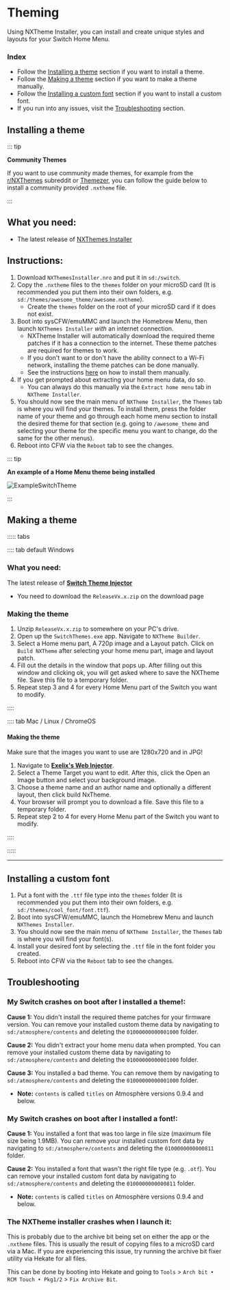 # Theming

Using NXTheme Installer, you can install and create unique styles and layouts for your Switch Home Menu.

### Index

- Follow the [Installing a theme](#installing-a-theme) section if you want to install a theme.
- Follow the [Making a theme](#making-a-theme) section if you want to make a theme manually.
- Follow the [Installing a custom font](#installing-a-custom-font) section if you want to install a custom font.
- If you run into any issues, visit the [Troubleshooting](#troubleshooting) section.

## Installing a theme

::: tip

**Community Themes**

If you want to use community made themes, for example from the [r/NXThemes](https://www.reddit.com/r/NXThemes/) subreddit or [Themezer](https://themezer.net), you can follow the guide below to install a community provided `.nxtheme` file.

:::

## What you need:

- The latest release of [NXThemes Installer](https://github.com/exelix11/SwitchThemeInjector/releases)

## Instructions:

1. Download `NXThemesInstaller.nro` and put it in `sd:/switch`.
1. Copy the `.nxtheme` files to the `themes` folder on your microSD card (It is recommended you put them into their own folders, e.g. `sd:/themes/awesome_theme/awesome.nxtheme`).
    - Create the `themes` folder on the root of your microSD card if it does not exist.
1. Boot into sysCFW/emuMMC and launch the Homebrew Menu, then launch `NXThemes Installer` *with* an internet connection.
    - NXTheme Installer will automatically download the required theme patches if it has a connection to the internet. These theme patches are required for themes to work.
    - If you don't want to or don't have the ability connect to a Wi-Fi network, installing the theme patches can be done manually.
    - See the instructions [here](https://github.com/exelix11/theme-patches#if-you-dont-want-to-connect-your-console-to-the-internet) on how to install them manually.
1. If you get prompted about extracting your home menu data, do so.
    - You can always do this manually via the `Extract home menu` tab in `NXTheme Installer`.
1. You should now see the main menu of `NXTheme Installer`, the `Themes` tab is where you will find your themes. To install them, press the folder name of your theme and go through each home menu section to install the desired theme for that section (e.g. going to `/awesome_theme` and selecting your theme for the specific menu you want to change, do the same for the other menus).
1. Reboot into CFW via the `Reboot` tab to see the changes.

::: tip

**An example of a Home Menu theme being installed**

![ExampleSwitchTheme](../extras/img/switch_theming.jpg)

:::

## Making a theme

::::: tabs

:::: tab default Windows

### What you need:

The latest release of [**Switch Theme Injector**](https://github.com/exelix11/SwitchThemeInjector/releases)
- You need to download the `ReleaseVx.x.zip` on the download page

### Making the theme

1. Unzip `ReleaseVx.x.zip` to somewhere on your PC's drive.
1. Open up the `SwitchThemes.exe` app. Navigate to `NXTheme Builder`.
1. Select a Home menu part, A 720p image and a Layout patch. Click on `Build NXTheme` after selecting your home menu part, image and layout patch.
1. Fill out the details in the window that pops up. After filling out this window and clicking ok, you will get asked where to save the NXTheme file. Save this file to a temporary folder.
1. Repeat step 3 and 4 for every Home Menu part of the Switch you want to modify.

::::

:::: tab Mac / Linux / ChromeOS

#### Making the theme

Make sure that the images you want to use are 1280x720 and in JPG!

1. Navigate to [**Exelix's Web Injector**](https://exelix11.github.io/SwitchThemeInjector/v2/).
1. Select a Theme Target you want to edit. After this, click the Open an Image button and select your background image.
1. Choose a theme name and an author name and optionally a different layout, then click build NxTheme.
1. Your browser will prompt you to download a file. Save this file to a temporary folder.
1. Repeat step 2 to 4 for every Home Menu part of the Switch you want to modify.

::::

:::::

-----

## Installing a custom font

1. Put a font with the `.ttf` file type into the `themes` folder (It is recommended you put them into their own folders, e.g. `sd:/themes/cool_font/font.ttf`).
1. Boot into sysCFW/emuMMC, launch the Homebrew Menu and launch `NXThemes Installer`.
1. You should now see the main menu of `NXTheme Installer`, the `Themes` tab is where you will find your font(s).
1. Install your desired font by selecting the `.ttf` file in the font folder you created.
1. Reboot into CFW via the `Reboot` tab to see the changes.

## Troubleshooting

### My Switch crashes on boot after I installed a theme!:

**Cause 1:** You didn't install the required theme patches for your firmware version. You can remove your installed custom theme data by navigating to `sd:/atmosphere/contents` and deleting the `01000000000001000` folder.

**Cause 2:** You didn't extract your home menu data when prompted. You can remove your installed custom theme data by navigating to `sd:/atmosphere/contents` and deleting the `01000000000001000` folder.

**Cause 3:** You installed a bad theme. You can remove them by navigating to `sd:/atmosphere/contents` and deleting the `01000000000001000` folder.

- **Note:** `contents` is called `titles` on Atmosphère versions 0.9.4 and below.

### My Switch crashes on boot after I installed a font!:

**Cause 1:** You installed a font that was too large in file size (maximum file size being 1.9MB). You can remove your installed custom font data by navigating to `sd:/atmosphere/contents` and deleting the `0100000000000811` folder.

**Cause 2:** You installed a font that wasn't the right file type (e.g. `.otf`). You can remove your installed custom font data by navigating to `sd:/atmosphere/contents` and deleting the `0100000000000811` folder.

- **Note:** `contents` is called `titles` on Atmosphère versions 0.9.4 and below.

### The NXTheme installer crashes when I launch it:

This is probably due to the archive bit being set on either the app or the `.nxtheme` files. This is usually the result of copying files to a microSD card via a Mac. If you are experiencing this issue, try running the archive bit fixer utility via Hekate for all files.

This can be done by booting into Hekate and going to `Tools` > `Arch bit • RCM Touch • Pkg1/2` > `Fix Archive Bit`.
